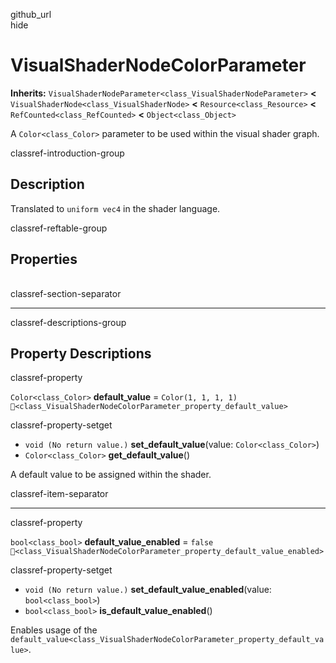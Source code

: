 github\_url  
hide

# VisualShaderNodeColorParameter

**Inherits:**
`VisualShaderNodeParameter<class_VisualShaderNodeParameter>` **&lt;**
`VisualShaderNode<class_VisualShaderNode>` **&lt;**
`Resource<class_Resource>` **&lt;** `RefCounted<class_RefCounted>`
**&lt;** `Object<class_Object>`

A `Color<class_Color>` parameter to be used within the visual shader
graph.

classref-introduction-group

## Description

Translated to `uniform vec4` in the shader language.

classref-reftable-group

## Properties

<table>
<tbody>
<tr>
</tr>
<tr>
</tr>
</tbody>
</table>

classref-section-separator

------------------------------------------------------------------------

classref-descriptions-group

## Property Descriptions

classref-property

`Color<class_Color>` **default\_value** = `Color(1, 1, 1, 1)`
`🔗<class_VisualShaderNodeColorParameter_property_default_value>`

classref-property-setget

-   `void (No return value.)` **set\_default\_value**(value:
    `Color<class_Color>`)
-   `Color<class_Color>` **get\_default\_value**()

A default value to be assigned within the shader.

classref-item-separator

------------------------------------------------------------------------

classref-property

`bool<class_bool>` **default\_value\_enabled** = `false`
`🔗<class_VisualShaderNodeColorParameter_property_default_value_enabled>`

classref-property-setget

-   `void (No return value.)` **set\_default\_value\_enabled**(value:
    `bool<class_bool>`)
-   `bool<class_bool>` **is\_default\_value\_enabled**()

Enables usage of the
`default_value<class_VisualShaderNodeColorParameter_property_default_value>`.
